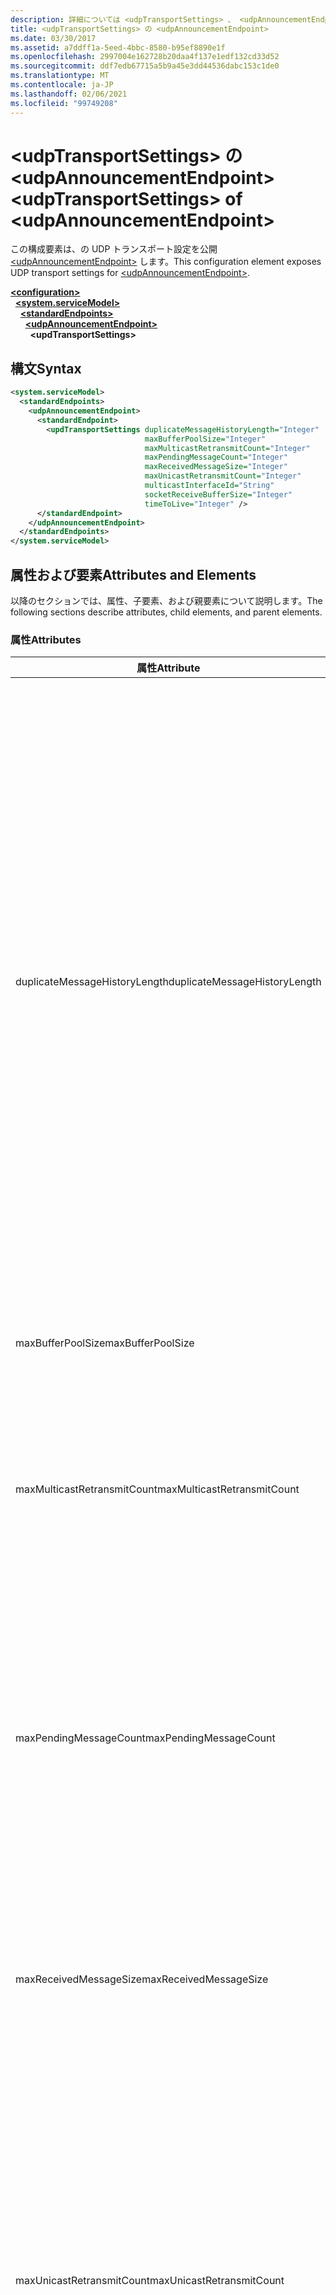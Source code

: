 ```yaml
---
description: 詳細については <udpTransportSettings> 、 <udpAnnouncementEndpoint>
title: <udpTransportSettings> の <udpAnnouncementEndpoint>
ms.date: 03/30/2017
ms.assetid: a7ddff1a-5eed-4bbc-8580-b95ef8890e1f
ms.openlocfilehash: 2997004e162728b20daa4f137e1edf132cd33d52
ms.sourcegitcommit: ddf7edb67715a5b9a45e3dd44536dabc153c1de0
ms.translationtype: MT
ms.contentlocale: ja-JP
ms.lasthandoff: 02/06/2021
ms.locfileid: "99749208"
---
```

# <a name="udptransportsettings-of-udpannouncementendpoint"></a><span data-ttu-id="c49db-103">\<udpTransportSettings> の \<udpAnnouncementEndpoint></span><span class="sxs-lookup"><span data-stu-id="c49db-103">\<udpTransportSettings> of \<udpAnnouncementEndpoint></span></span>

<span data-ttu-id="c49db-104">この構成要素は、の UDP トランスポート設定を公開 [\<udpAnnouncementEndpoint>](udpannouncementendpoint.md) します。</span><span class="sxs-lookup"><span data-stu-id="c49db-104">This configuration element exposes UDP transport settings for [\<udpAnnouncementEndpoint>](udpannouncementendpoint.md).</span></span>  
  
[**\<configuration>**](../configuration-element.md)\
&nbsp;&nbsp;[**\<system.serviceModel>**](system-servicemodel.md)\
&nbsp;&nbsp;&nbsp;&nbsp;[**\<standardEndpoints>**](standardendpoints.md)\
&nbsp;&nbsp;&nbsp;&nbsp;&nbsp;&nbsp;[**\<udpAnnouncementEndpoint>**](udpannouncementendpoint.md)\
&nbsp;&nbsp;&nbsp;&nbsp;&nbsp;&nbsp;&nbsp;&nbsp;**\<updTransportSettings>**  

## <a name="syntax"></a><span data-ttu-id="c49db-105">構文</span><span class="sxs-lookup"><span data-stu-id="c49db-105">Syntax</span></span>  
  
```xml  
<system.serviceModel>
  <standardEndpoints>
    <udpAnnouncementEndpoint>
      <standardEndpoint>
        <updTransportSettings duplicateMessageHistoryLength="Integer"
                              maxBufferPoolSize="Integer"
                              maxMulticastRetransmitCount="Integer"
                              maxPendingMessageCount="Integer"
                              maxReceivedMessageSize="Integer"
                              maxUnicastRetransmitCount="Integer"
                              multicastInterfaceId="String"
                              socketReceiveBufferSize="Integer"
                              timeToLive="Integer" />
      </standardEndpoint>
    </udpAnnouncementEndpoint>
  </standardEndpoints>
</system.serviceModel>
```  
  
## <a name="attributes-and-elements"></a><span data-ttu-id="c49db-106">属性および要素</span><span class="sxs-lookup"><span data-stu-id="c49db-106">Attributes and Elements</span></span>  

 <span data-ttu-id="c49db-107">以降のセクションでは、属性、子要素、および親要素について説明します。</span><span class="sxs-lookup"><span data-stu-id="c49db-107">The following sections describe attributes, child elements, and parent elements.</span></span>  
  
### <a name="attributes"></a><span data-ttu-id="c49db-108">属性</span><span class="sxs-lookup"><span data-stu-id="c49db-108">Attributes</span></span>  
  
|<span data-ttu-id="c49db-109">属性</span><span class="sxs-lookup"><span data-stu-id="c49db-109">Attribute</span></span>|<span data-ttu-id="c49db-110">説明</span><span class="sxs-lookup"><span data-stu-id="c49db-110">Description</span></span>|  
|---------------|-----------------|  
|<span data-ttu-id="c49db-111">duplicateMessageHistoryLength</span><span class="sxs-lookup"><span data-stu-id="c49db-111">duplicateMessageHistoryLength</span></span>|<span data-ttu-id="c49db-112">重複するメッセージを特定するためにトランスポートによって使用されるメッセージ ハッシュの最大数を指定する整数。</span><span class="sxs-lookup"><span data-stu-id="c49db-112">An integer that specifies the maximum number of message hashes used by the transport for identifying duplicate messages.</span></span>  <span data-ttu-id="c49db-113">重複の検出は、TransportManager レベルで実行されます。</span><span class="sxs-lookup"><span data-stu-id="c49db-113">Duplicate detection will be done at the TransportManager level.</span></span> <span data-ttu-id="c49db-114">このプロパティを 0 に設定すると、重複の検出は無効になります。</span><span class="sxs-lookup"><span data-stu-id="c49db-114">Setting this property to 0 disables duplicate detection.</span></span><br /><br /> <span data-ttu-id="c49db-115">この属性を使用して、システムの管理者や開発者は重複するメッセージの検出アルゴリズムをオフにできます。</span><span class="sxs-lookup"><span data-stu-id="c49db-115">This attribute allows system administrators or developers to turn off duplicate message detection algorithms.</span></span> <span data-ttu-id="c49db-116">これは、独自の重複検出アルゴリズムを実行する場合に望ましいことがあります。</span><span class="sxs-lookup"><span data-stu-id="c49db-116">This may be desirable if you want to implement your own duplicate detection algorithm.</span></span><br /><br /> <span data-ttu-id="c49db-117">既定値は 4112 です。</span><span class="sxs-lookup"><span data-stu-id="c49db-117">The default is 4112.</span></span>|  
|<span data-ttu-id="c49db-118">maxBufferPoolSize</span><span class="sxs-lookup"><span data-stu-id="c49db-118">maxBufferPoolSize</span></span>|<span data-ttu-id="c49db-119">トランスポートによって使用されるバッファー プールの最大サイズを指定する整数。</span><span class="sxs-lookup"><span data-stu-id="c49db-119">An integer that specifies the maximum size of any buffer pools used by the transport.</span></span>|  
|<span data-ttu-id="c49db-120">maxMulticastRetransmitCount</span><span class="sxs-lookup"><span data-stu-id="c49db-120">maxMulticastRetransmitCount</span></span>|<span data-ttu-id="c49db-121">メッセージを (最初に送信した後に) 再送信する最大回数を指定する整数。</span><span class="sxs-lookup"><span data-stu-id="c49db-121">An integer that specifies the maximum number of times the message should be retransmitted (in addition to the first send).</span></span><br /><br /> <span data-ttu-id="c49db-122">既定値は 2 です。</span><span class="sxs-lookup"><span data-stu-id="c49db-122">The default is 2.</span></span>|  
|<span data-ttu-id="c49db-123">maxPendingMessageCount</span><span class="sxs-lookup"><span data-stu-id="c49db-123">maxPendingMessageCount</span></span>|<span data-ttu-id="c49db-124">受信して、各チャネル インスタンスの InputQueue からまだ削除していないメッセージの最大数を指定する整数。</span><span class="sxs-lookup"><span data-stu-id="c49db-124">An integer that specifies the maximum number of messages that have been received but not yet removed from the InputQueue for an individual channel instance.</span></span>  <span data-ttu-id="c49db-125">InputQueue が保留メッセージ数の上限に達すると、メッセージは削除されます。</span><span class="sxs-lookup"><span data-stu-id="c49db-125">If the InputQueue has hit its pending message count limit, the message will be dropped.</span></span><br /><br /> <span data-ttu-id="c49db-126">既定値は 32 です。</span><span class="sxs-lookup"><span data-stu-id="c49db-126">The default is 32.</span></span>|  
|<span data-ttu-id="c49db-127">maxReceivedMessageSize</span><span class="sxs-lookup"><span data-stu-id="c49db-127">maxReceivedMessageSize</span></span>|<span data-ttu-id="c49db-128">バインディングで処理できるメッセージの最大サイズを指定する整数。</span><span class="sxs-lookup"><span data-stu-id="c49db-128">An integer that specifies the maximum size for a message that can be processed by the binding.</span></span><br /><br /> <span data-ttu-id="c49db-129">既定値は 65507 です。</span><span class="sxs-lookup"><span data-stu-id="c49db-129">The default value is 65507.</span></span>|  
|<span data-ttu-id="c49db-130">maxUnicastRetransmitCount</span><span class="sxs-lookup"><span data-stu-id="c49db-130">maxUnicastRetransmitCount</span></span>|<span data-ttu-id="c49db-131">メッセージを (最初に送信した後に) 再送信する最大回数を指定する整数。</span><span class="sxs-lookup"><span data-stu-id="c49db-131">An integer that specifies the maximum number of times the message should be retransmitted (in addition to the first send).</span></span>  <span data-ttu-id="c49db-132">メッセージをユニキャスト アドレスに送信し、対応する RelatesTo ヘッダーの付いた応答メッセージを受信すると、再送信は早期に (再送信の回数が構成された回数に到達する前に) 終了することがあります。</span><span class="sxs-lookup"><span data-stu-id="c49db-132">If the message is sent to a unicast address and a response message is received with a corresponding RelatesTo header, then retransmission may terminate early (before retransmitting the configured number of times).</span></span><br /><br /> <span data-ttu-id="c49db-133">既定値は 1 です。</span><span class="sxs-lookup"><span data-stu-id="c49db-133">The default value is 1.</span></span>|  
|<span data-ttu-id="c49db-134">multicastInterfaceId</span><span class="sxs-lookup"><span data-stu-id="c49db-134">multicastInterfaceId</span></span>|<span data-ttu-id="c49db-135">マルチホーム コンピューター上でマルチキャスト トラフィックを送受信するときに使用するネットワーク アダプターを一意に識別する文字列。</span><span class="sxs-lookup"><span data-stu-id="c49db-135">A string that uniquely identifies the network adapter that should be used when sending and receiving multicast traffic on multi-homed machines.</span></span> <span data-ttu-id="c49db-136">実行時には、トランスポートは、この属性値を使用してインターフェイスのインデックスを参照します。このインデックスは、その後、`IP_MULTICAST_IF` および `IPV6_MULTICAST_IF` のソケット オプションの設定に使用されます。</span><span class="sxs-lookup"><span data-stu-id="c49db-136">At runtime, the transport will use this attribute value to lookup the interface index, which is then used to set the `IP_MULTICAST_IF` and `IPV6_MULTICAST_IF` socket options.</span></span>  <span data-ttu-id="c49db-137">マルチキャスト グループに参加するときには、同じインターフェイス インデックスが使用されます (該当する場合)。</span><span class="sxs-lookup"><span data-stu-id="c49db-137">The same interface index will be used when joining a multicast group, if applicable.</span></span><br /><br /> <span data-ttu-id="c49db-138">既定値は `null` です。</span><span class="sxs-lookup"><span data-stu-id="c49db-138">The default value is `null`.</span></span>|  
|<span data-ttu-id="c49db-139">socketReceiveBufferSize</span><span class="sxs-lookup"><span data-stu-id="c49db-139">socketReceiveBufferSize</span></span>|<span data-ttu-id="c49db-140">基になる WinSock ソケットの受信バッファー サイズを指定する整数。</span><span class="sxs-lookup"><span data-stu-id="c49db-140">An integer that specifies the receive buffer size on the underlying WinSock socket.</span></span><br /><br /> <span data-ttu-id="c49db-141">受信チャネルのユーザーは、バインディング上のこの属性を使用して、データ受信時のシステム動作を制御できます。</span><span class="sxs-lookup"><span data-stu-id="c49db-141">A user of a receiving channel can use this attribute on the Binding to control how the system behaves when it receives data.</span></span>  <span data-ttu-id="c49db-142">たとえば、受信 WCF メッセージを最大しきい値で利用するアプリケーションがある場合、この属性値よりも大きい値を使用すると、アプリケーションが処理できるようになるまで待機している間、メッセージを WinSock バッファーにスタックできます。</span><span class="sxs-lookup"><span data-stu-id="c49db-142">For example, given an application that is consuming inbound WCF messages at the maximum threshold, using a higher value for this attribute would allow messages to stack up in the WinSock buffer while waiting for the application to be able to process them.</span></span>  <span data-ttu-id="c49db-143">同じ状況で属性値よりも小さい値を使用すると、メッセージは削除されることになります。この属性は、基になる WinSock `SO_RCVBUF` ソケット オプションを公開します。この属性値には、`maxReceivedMessageSize` のサイズ以上の値を指定する必要があります。</span><span class="sxs-lookup"><span data-stu-id="c49db-143">Using a lower value in the same situation would result in messages getting dropped.This attribute exposes the underlying WinSock `SO_RCVBUF` socket option.This attribute value must be at least the size of `maxReceivedMessageSize`.</span></span>   <span data-ttu-id="c49db-144">この値を `maxReceivedMessageSize` よりも小さい値に設定すると、ランタイム例外が発生する原因になります。</span><span class="sxs-lookup"><span data-stu-id="c49db-144">Setting it to a value smaller than the `maxReceivedMessageSize` will result in runtime exception.</span></span><br /><br /> <span data-ttu-id="c49db-145">既定値は 65536 です。</span><span class="sxs-lookup"><span data-stu-id="c49db-145">The default value is 65536.</span></span>|  
|<span data-ttu-id="c49db-146">timeToLive</span><span class="sxs-lookup"><span data-stu-id="c49db-146">timeToLive</span></span>|<span data-ttu-id="c49db-147">マルチキャスト パケットが走査できるネットワーク セグメント ホップの数を指定する整数。</span><span class="sxs-lookup"><span data-stu-id="c49db-147">An integer that specifies the number of network segment hops that a multicast packet can traverse.</span></span>  <span data-ttu-id="c49db-148">この属性は、`IP_MULTICAST_TTL` および `IP_TTL` ソケット オプションに関連付けられている機能を公開します。</span><span class="sxs-lookup"><span data-stu-id="c49db-148">This attribute exposes the functionality associated with the `IP_MULTICAST_TTL` and `IP_TTL` socket options.</span></span><br /><br /> <span data-ttu-id="c49db-149">既定値は 1 です。</span><span class="sxs-lookup"><span data-stu-id="c49db-149">The default value is 1.</span></span>|  
  
### <a name="child-elements"></a><span data-ttu-id="c49db-150">子要素</span><span class="sxs-lookup"><span data-stu-id="c49db-150">Child Elements</span></span>  

 <span data-ttu-id="c49db-151">なし。</span><span class="sxs-lookup"><span data-stu-id="c49db-151">None.</span></span>  
  
### <a name="parent-elements"></a><span data-ttu-id="c49db-152">親要素</span><span class="sxs-lookup"><span data-stu-id="c49db-152">Parent Elements</span></span>  
  
|<span data-ttu-id="c49db-153">要素</span><span class="sxs-lookup"><span data-stu-id="c49db-153">Element</span></span>|<span data-ttu-id="c49db-154">説明</span><span class="sxs-lookup"><span data-stu-id="c49db-154">Description</span></span>|  
|-------------|-----------------|  
|[\<udpAnnouncementEndpoint>](udpannouncementendpoint.md)|<span data-ttu-id="c49db-155">固定アナウンス コントラクトと UDP トランスポート バインディングを持つ標準エンドポイント。</span><span class="sxs-lookup"><span data-stu-id="c49db-155">A standard endpoint that has fixed announcement contract and UDP transport binding.</span></span>|  
  
## <a name="see-also"></a><span data-ttu-id="c49db-156">関連項目</span><span class="sxs-lookup"><span data-stu-id="c49db-156">See also</span></span>

- <xref:System.ServiceModel.Discovery.UdpTransportSettings>
